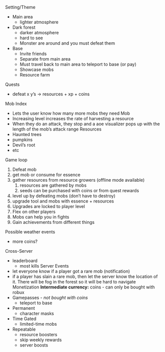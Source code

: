 
Setting/Theme
- Main area
	- lighter atmosphere
- Dark forest
	- darker atmosphere
	- hard to see
	- Monster are around and you must defeat them
- Base
	- Invite friends
	- Separate from main area
	- Must travel back  to main area to teleport to base (or pay)
	- Showcase mobs
	- Resource farm

Quests
- defeat x y’s → resources + xp + coins

Mob Index
- Lets the user know how many more mobs they need
Mob
- Increasing level increases the rate of harvesting a resource
- When they do an attack, they stop and a aoe visualizer pops up with the length of the mob’s attack range
Resources
- Haunted trees
- pumpkins
- Devil’s root
- etc
  
  
Game loop 
1. Defeat mob
2. get mob or consume for essence
3. gather resources from resource growers (offline mode available)
	1. resources are gathered by mobs
	2. seeds can be purchased with coins or from quest rewards
4. level up by defeating mobs (don’t have to destroy)
5. upgrade tool and mobs with essence + resources
6. Upgrades are locked to player level
7. Flex on other players
8. Mobs can help you in fights
9. Gain achievements from different things

Possible weather events
- more coins?


Cross-Server
- leaderboard
	- most kills
Server Events
- let everyone know if a player got a rare mob (notification)
- if a player has slain a rare mob, then let the server know the location of it. There will be fog in the forest so it will be hard to navigate
Monetization
**Intermediate currency:** coins - can only be bought with robux
- Gamepasses - *not bought with coins*
	- teleport to base
- Permanent
	- character masks
- Time Gated
	- limited-time mobs
- Repeatable
	- resource boosters
	- skip weekly rewards
	- server boosts